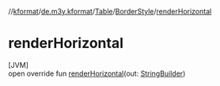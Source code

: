 //[kformat](../../../../index.md)/[de.m3y.kformat](../../index.md)/[Table](../index.md)/[BorderStyle](index.md)/[renderHorizontal](render-horizontal.md)

# renderHorizontal

[JVM]\
open override fun [renderHorizontal](render-horizontal.md)(out: [StringBuilder](https://kotlinlang.org/api/core/kotlin-stdlib/kotlin.text/-string-builder/index.html))